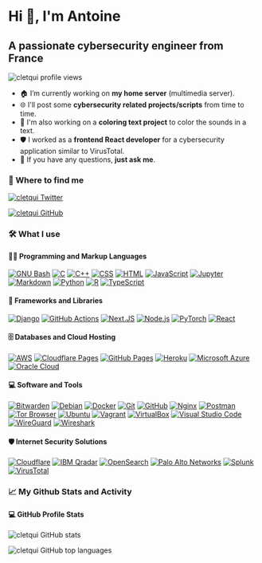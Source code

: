 # Hi 👋, I'm Antoine

## A passionate cybersecurity engineer from France

![cletqui profile views](https://komarev.com/ghpvc/?username=cletqui&color=A7A79F)

- 🏠 I’m currently working on **my home server** (multimedia server).
- 🌐 I'll post some **cybersecurity related projects/scripts** from time to time.
- 🦋 I'm also working on a **coloring text project** to color the sounds in a text.
- 🛡️ I worked as a **frontend React developer** for a cybersecurity application similar to VirusTotal.
- 💬 If you have any questions, **just ask me**.

### 📌 Where to find me

[![cletqui Twitter](https://img.shields.io/badge/Twitter-@cletqui-1DA1F2?logo=Twitter&style=for-the-badge)](https://twitter.com/cletqui)

[![cletqui GitHub](https://img.shields.io/badge/GitHub-cletqui-181717?logo=GitHub&style=for-the-badge)](https://github.com/cletqui)

### 🛠️ What I use

#### 👨‍💻 Programming and Markup Languages

[![GNU Bash](https://img.shields.io/badge/GNU_Bash-★★★-4EAA25?logo=GNU-Bash&logoColor=4EAA25&style=flat-square)](https://www.gnu.org/software/bash/)
[![C](https://img.shields.io/badge/C-★-A8B9CC?logo=C&logoColor=A8B9CC&style=flat-square)](https://www.open-std.org/jtc1/sc22/wg14/)
[![C++](https://img.shields.io/badge/C%2B%2B-★-A8B9CC?logo=cplusplus&logoColor=A8B9CC&style=flat-square)](https://isocpp.org/)
[![CSS](https://img.shields.io/badge/CSS-★★-1572B6?logo=CSS3&logoColor=1572B6&style=flat-square)](https://www.w3.org/TR/CSS/#css)
[![HTML](https://img.shields.io/badge/HTML-★★-E34F26?logo=HTML5&logoColor=E34F26&style=flat-square)](https://html.spec.whatwg.org/multipage/)
[![JavaScript](https://img.shields.io/badge/JavaScript-★★-F7DF1E?logo=JavaScript&logoColor=F7DF1E&style=flat-square)](https://www.javascript.com/)
[![Jupyter](https://img.shields.io/badge/Jupyter-★★-F37626?logo=Jupyter&logoColor=F37626&style=flat-square)](https://www.jupyter.org/)
[![Markdown](https://img.shields.io/badge/Markdown-★★★-000000?logo=Markdown&logoColor=000000&style=flat-square)](https://www.markdownguide.org/)
[![Python](https://img.shields.io/badge/Python-★★★-3776AB?logo=Python&logoColor=3776AB&style=flat-square)](https://www.python.org/)
[![R](https://img.shields.io/badge/R-★★-276DC3?logo=R&logoColor=276DC3&style=flat-square)](https://www.r-project.org/)
[![TypeScript](https://img.shields.io/badge/TypeScript-★★-3178C6?logo=TypeScript&logoColor=3178C6&style=flat-square)](https://www.typescriptlang.org/)

#### 🧰 Frameworks and Libraries

[![Django](https://img.shields.io/badge/Django-★★-092E20?logo=Django&logoColor=092E20&style=flat-square)](https://www.djangoproject.com/)
[![GitHub Actions](https://img.shields.io/badge/GitHub_Actions-★★★-2088FF?logo=GitHub-Actions&logoColor=2088FF&style=flat-square)](https://github.com/)
[![Next.JS](https://img.shields.io/badge/Next.JS-★-000000?logo=Next.JS&logoColor=000000&style=flat-square)](https://nextjs.org/)
[![Node.js](https://img.shields.io/badge/Node.js-★★-339933?logo=Node.js&logoColor=339933&style=flat-square)](https://nodejs.org/)
[![PyTorch](https://img.shields.io/badge/PyTorch-★★-EE4C2C?logo=PyTorch&logoColor=EE4C2C&style=flat-square)](https://pytorch.org/)
[![React](https://img.shields.io/badge/React-★★★-61DAFB?logo=React&logoColor=61DAFB&style=flat-square)](https://react.dev/)

#### 🗄️ Databases and Cloud Hosting

[![AWS](https://img.shields.io/badge/AWS-★★-232F3E?logo=Amazon-AWS&logoColor=232F3E&style=flat-square)](https://aws.amazon.com/console/)
[![Cloudflare Pages](https://img.shields.io/badge/Cloudflare_Pages-★★★-F38020?logo=Cloudflare-Pages&logoColor=F38020&style=flat-square)](https://pages.cloudflare.com/)
[![GitHub Pages](https://img.shields.io/badge/GitHub_Pages-★★★-222222?logo=GitHub-Pages&logoColor=222222&style=flat-square)](https://pages.github.com/)
[![Heroku](https://img.shields.io/badge/Heroku-★★-430098?logo=Heroku&logoColor=430098&style=flat-square)](https://www.heroku.com/)
[![Microsoft Azure](https://img.shields.io/badge/Microsoft_Azure-★★-0078D4?logo=Microsoft-Azure&logoColor=0078D4&style=flat-square)](https://portal.azure.com/)
[![Oracle Cloud](https://img.shields.io/badge/Oracle_Cloud-★★★-F80000?logo=Oracle&logoColor=F80000&style=flat-square)](https://www.oracle.com/cloud/)

#### 💻 Software and Tools

[![Bitwarden](https://img.shields.io/badge/Bitwarden-★★★-175DDC?logo=Bitwarden&logoColor=175DDC&style=flat-square)](https://bitwarden.com/)
[![Debian](https://img.shields.io/badge/Debian-★★★-A81D33?logo=Debian&logoColor=A81D33&style=flat-square)](https://www.debian.org/)
[![Docker](https://img.shields.io/badge/Docker-★★★-2496ED?logo=Docker&logoColor=2496ED&style=flat-square)](https://www.docker.com/)
[![Git](https://img.shields.io/badge/Git-★★★-F05033?logo=Git&logoColor=F05033&style=flat-square)](https://git-scm.com/)
[![GitHub](https://img.shields.io/badge/GitHub-★★★-181717?logo=GitHub&logoColor=181717&style=flat-square)](https://github.com/)
[![Nginx](https://img.shields.io/badge/Nginx-★★★-009639?logo=Nginx&logoColor=009639&style=flat-square)](https://nginx.org/)
[![Postman](https://img.shields.io/badge/Postman-★★-FF6C37?logo=Postman&logoColor=FF6C37&style=flat-square)](https://www.postman.com/)
[![Tor Browser](https://img.shields.io/badge/Tor_Browser-★★-7D4698?logo=Tor-Browser&logoColor=7D4698&style=flat-square)](https://www.torproject.org/)
[![Ubuntu](https://img.shields.io/badge/Ubuntu-★★★-E95420?logo=Ubuntu&logoColor=E95420&style=flat-square)](https://ubuntu.com/)
[![Vagrant](https://img.shields.io/badge/Vagrant-★★-183A61?logo=Vagrant&logoColor=183A61&style=flat-square)](https://www.vagrantup.com/)
[![VirtualBox](https://img.shields.io/badge/VirtualBox-★★★-183A61?logo=VirtualBox&logoColor=183A61&style=flat-square)](https://www.virtualbox.org/)
[![Visual Studio Code](https://img.shields.io/badge/Visual_Studio_Code-★★★-0078d7?logo=Visual-Studio-Code&logoColor=0078d7&style=flat-square)](https://code.visualstudio.com/)
[![WireGuard](https://img.shields.io/badge/WireGuard-★★★-88171A?logo=WireGuard&logoColor=88171A&style=flat-square)](https://www.wireguard.com/)
[![Wireshark](https://img.shields.io/badge/Wireshark-★★★-1679A7?logo=Wireshark&logoColor=1679A7&style=flat-square)](https://www.wireshark.org/)

#### 🛡️ Internet Security Solutions

[![Cloudflare](https://img.shields.io/badge/Cloudflare-★★★-F38020?logo=Cloudflare&logoColor=F38020&style=flat-square)](https://www.cloudflare.com/)
[![IBM Qradar](https://img.shields.io/badge/IBM_Qradar-★★★-052FAD?logo=IBM&logoColor=052FAD&style=flat-square)](https://www.ibm.com/qradar)
[![OpenSearch](https://img.shields.io/badge/OpenSearch-★★★-005EB8?logo=OpenSearch&logoColor=005EB8&style=flat-square)](https://opensearch.org/)
[![Palo Alto Networks](https://img.shields.io/badge/Palo_Alto_Networks-★★-F04E23?logo=Palo-Alto-Networks&logoColor=F04E23&style=flat-square)](https://www.paloaltonetworks.com/)
[![Splunk](https://img.shields.io/badge/Splunk-★★★-000000?logo=Splunk&logoColor=000000&style=flat-square)](https://www.splunk.com/)
[![VirusTotal](https://img.shields.io/badge/VirusTotal-★★-394EFF?logo=VirusTotal&logoColor=394EFF&style=flat-square)](https://www.virustotal.com/)

### 📈 My Github Stats and Activity

#### 💻 GitHub Profile Stats</h5>

![cletqui GitHub stats](https://github-readme-stats.vercel.app/api?username=cletqui&locale=en&show_icons=true&theme=transparent)

![cletqui GitHub top languages](https://github-readme-stats.vercel.app/api/top-langs?username=cletqui&langs_count=8&theme=transparent)
